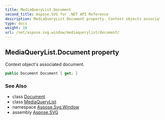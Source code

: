 ```yaml
---
title: MediaQueryList.Document
second_title: Aspose.SVG for .NET API Reference
description: MediaQueryList Document property. Context objects associated document
type: docs
weight: 10
url: /net/aspose.svg.window/mediaquerylist/document/
---
```

## MediaQueryList.Document property

Context object's associated document.

```csharp
public Document Document { get; }
```

### See Also

* class [Document](../../../aspose.svg.dom/document/)
* class [MediaQueryList](../)
* namespace [Aspose.Svg.Window](../../../aspose.svg.window/)
* assembly [Aspose.SVG](../../../)
